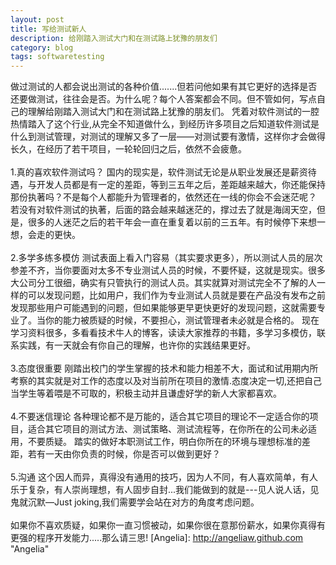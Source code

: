 ```yaml
---
layout: post
title: 写给测试新人
description: 给刚踏入测试大门和在测试路上犹豫的朋友们
category: blog
tags: softwaretesting
---
```

做过测试的人都会说出测试的各种价值.......但若问他如果有其它更好的选择是否还要做测试，往往会是否。为什么呢？每个人答案都会不同。但不管如何，写点自己的理解给刚踏入测试大门和在测试路上犹豫的朋友们。
凭着对软件测试的一腔热情踏入了这个行业,从完全不知道做什么，到经历许多项目之后知道软件测试是什么到测试管理，对测试的理解又多了一层——对测试要有激情，这样你才会做得长久，在经历了若干项目，一轮轮回归之后，依然不会疲惫。<br/>
<br/>1.真的喜欢软件测试吗？
国内的现实是，软件测试无论是从职业发展还是薪资待遇，与开发人员都是有一定的差距，等到三五年之后，差距越来越大，你还能保持那份执著吗？不是每个人都能升为管理者的，依然还在一线的你会不会迷茫呢？ 若没有对软件测试的执著，后面的路会越来越迷茫的，撑过去了就是海阔天空，但是，很多的人迷茫之后的若干年会一直在重复着以前的三五年。有时候停下来想一想，会走的更快。<br/>
<br/>2.多学多练多模仿
测试表面上看入门容易（其实要求更多），所以测试人员的层次参差不齐，当你要面对太多不专业测试人员的时候，不要怀疑，这就是现实。很多大公司分工很细，确实有只管执行的测试人员。其实就算对测试完全不了解的人一样的可以发现问题，比如用户，我们作为专业测试人员就是要在产品没有发布之前发现那些用户可能遇到的问题，但如果能够更早更快更好的发现问题，这就需要专业了。当你的能力被质疑的时候，不要担心，测试管理者未必就是合格的。 现在学习资料很多，多看看技术牛人的博客，读读大家推荐的书籍，多学习多模仿，联系实践，有一天就会有你自己的理解，也许你的实践结果更好。<br/>
<br/>3.态度很重要
刚踏出校门的学生掌握的技术和能力相差不大，面试和试用期内所考察的其实就是对工作的态度以及对当前所在项目的激情.态度决定一切,还把自己当学生等着喂是不可取的，积极主动并且谦虚好学的新人大家都喜欢。<br/>
<br/>4.不要迷信理论
各种理论都不是万能的，适合其它项目的理论不一定适合你的项目，适合其它项目的测试方法、测试策略、测试流程等，在你所在的公司未必适用，不要质疑。 踏实的做好本职测试工作，明白你所在的环境与理想标准的差距，若有一天由你负责的时候，你是否可以做到更好？<br/>
<br/>5.沟通
这个因人而异，真得没有通用的技巧，因为人不同，有人喜欢简单，有人乐于复杂，有人崇尚理想，有人固步自封...我们能做到的就是---见人说人话，见鬼就沉默—Just joking,我们需要学会站在对方的角度考虑问题。<br/>
<br/>如果你不喜欢质疑，如果你一直习惯被动，如果你很在意那份薪水，如果你真得有更强的程序开发能力.....那么请三思!
[Angelia]:    http://angeliaw.github.com  "Angelia"
